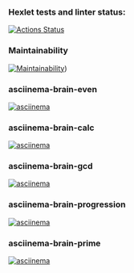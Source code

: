 ### Hexlet tests and linter status:
[![Actions Status](https://github.com/luis-ap07/fullstack-javascript-project-98/actions/workflows/hexlet-check.yml/badge.svg)]([https://asciinema.org/a/rCWPyZE1aNd8Jdd40VbgmKIHm](https://github.com/luis-ap07/fullstack-javascript-project-98/actions))

### Maintainability
[![Maintainability](https://api.codeclimate.com/v1/badges/f52b97b4fdafc1610aa7/maintainability.svg)](https://https://api.codeclimate.com/v1/badges/f52b97b4fdafc1610aa87/maintainability))

### asciinema-brain-even
[![asciinema](https://asciinema.org/a/2uhygLDUloxGNhHhiQouCLMKN.svg)](https://asciinema.org/a/2uhygLDUloxGNhHhiQouCLMKN)

### asciinema-brain-calc
[![asciinema](https://asciinema.org/a/CkLvW66Dh540Ko2oR6rL1KdVl.svg)](https://asciinema.org/a/CkLvW66Dh540Ko2oR6rL1KdVl)


### asciinema-brain-gcd
[![asciinema](https://asciinema.org/a/6xDDUkdjCBQv8mRiIbzl3kvYZ.svg)](https://asciinema.org/a/6xDDUkdjCBQv8mRiIbzl3kvYZ)

### asciinema-brain-progression
[![asciinema](https://asciinema.org/a/oPBTiGQAs4vlypDWXJOP0zVf5.svg)](https://asciinema.org/a/oPBTiGQAs4vlypDWXJOP0zVf5)

### asciinema-brain-prime
[![asciinema](https://asciinema.org/a/0ZTW0J9NGGvebDxpOIsUEVPfj.svg)](https://asciinema.org/a/0ZTW0J9NGGvebDxpOIsUEVPfj)
